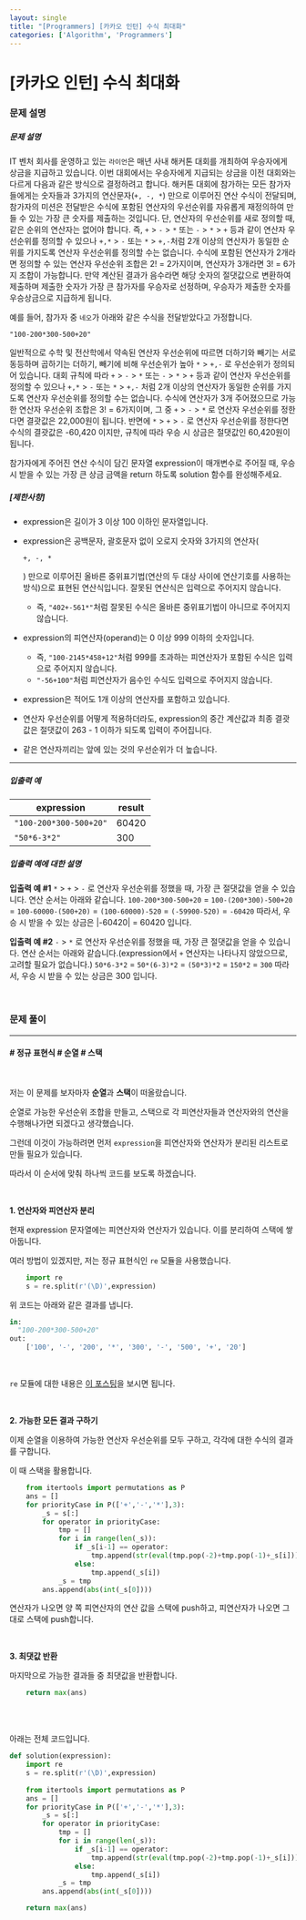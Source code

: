 ```yaml
---
layout: single
title: "[Programmers] [카카오 인턴] 수식 최대화"
categories: ['Algorithm', 'Programmers']
---
```




# [카카오 인턴] 수식 최대화

### 문제 설명

##### 문제 설명

IT 벤처 회사를 운영하고 있는 `라이언`은 매년 사내 해커톤 대회를 개최하여 우승자에게 상금을 지급하고 있습니다.
이번 대회에서는 우승자에게 지급되는 상금을 이전 대회와는 다르게 다음과 같은 방식으로 결정하려고 합니다.
해커톤 대회에 참가하는 모든 참가자들에게는 숫자들과 3가지의 연산문자(`+, -, *`) 만으로 이루어진 연산 수식이 전달되며, 참가자의 미션은 전달받은 수식에 포함된 연산자의 우선순위를 자유롭게 재정의하여 만들 수 있는 가장 큰 숫자를 제출하는 것입니다.
단, 연산자의 우선순위를 새로 정의할 때, 같은 순위의 연산자는 없어야 합니다. 즉, `+` > `-` > `*` 또는 `-` > `*` > `+` 등과 같이 연산자 우선순위를 정의할 수 있으나 `+,*` > `-` 또는 `*` > `+,-`처럼 2개 이상의 연산자가 동일한 순위를 가지도록 연산자 우선순위를 정의할 수는 없습니다. 수식에 포함된 연산자가 2개라면 정의할 수 있는 연산자 우선순위 조합은 2! = 2가지이며, 연산자가 3개라면 3! = 6가지 조합이 가능합니다.
만약 계산된 결과가 음수라면 해당 숫자의 절댓값으로 변환하여 제출하며 제출한 숫자가 가장 큰 참가자를 우승자로 선정하며, 우승자가 제출한 숫자를 우승상금으로 지급하게 됩니다.

예를 들어, 참가자 중 `네오`가 아래와 같은 수식을 전달받았다고 가정합니다.

```
"100-200*300-500+20"
```

일반적으로 수학 및 전산학에서 약속된 연산자 우선순위에 따르면 더하기와 빼기는 서로 동등하며 곱하기는 더하기, 빼기에 비해 우선순위가 높아 `*` > `+,-` 로 우선순위가 정의되어 있습니다.
대회 규칙에 따라 `+` > `-` > `*` 또는 `-` > `*` > `+` 등과 같이 연산자 우선순위를 정의할 수 있으나 `+,*` > `-` 또는 `*` > `+,-` 처럼 2개 이상의 연산자가 동일한 순위를 가지도록 연산자 우선순위를 정의할 수는 없습니다.
수식에 연산자가 3개 주어졌으므로 가능한 연산자 우선순위 조합은 3! = 6가지이며, 그 중 `+` > `-` > `*` 로 연산자 우선순위를 정한다면 결괏값은 22,000원이 됩니다.
반면에 `*` > `+` > `-` 로 연산자 우선순위를 정한다면 수식의 결괏값은 -60,420 이지만, 규칙에 따라 우승 시 상금은 절댓값인 60,420원이 됩니다.

참가자에게 주어진 연산 수식이 담긴 문자열 expression이 매개변수로 주어질 때, 우승 시 받을 수 있는 가장 큰 상금 금액을 return 하도록 solution 함수를 완성해주세요.

##### **[제한사항]**

* expression은 길이가 3 이상 100 이하인 문자열입니다.

* expression은 공백문자, 괄호문자 없이 오로지 숫자와 3가지의 연산자(

    ```
    +, -, *
    ```

    ) 만으로 이루어진 올바른 중위표기법(연산의 두 대상 사이에 연산기호를 사용하는 방식)으로 표현된 연산식입니다. 잘못된 연산식은 입력으로 주어지지 않습니다.

    * 즉, `"402+-561*"`처럼 잘못된 수식은 올바른 중위표기법이 아니므로 주어지지 않습니다.

* expression의 피연산자(operand)는 0 이상 999 이하의 숫자입니다.

    * 즉, `"100-2145*458+12"`처럼 999를 초과하는 피연산자가 포함된 수식은 입력으로 주어지지 않습니다.
    * `"-56+100"`처럼 피연산자가 음수인 수식도 입력으로 주어지지 않습니다.

* expression은 적어도 1개 이상의 연산자를 포함하고 있습니다.

* 연산자 우선순위를 어떻게 적용하더라도, expression의 중간 계산값과 최종 결괏값은 절댓값이 263 - 1 이하가 되도록 입력이 주어집니다.

* 같은 연산자끼리는 앞에 있는 것의 우선순위가 더 높습니다.

------

##### **입출력 예**

| expression             | result |
| ---------------------- | ------ |
| `"100-200*300-500+20"` | 60420  |
| `"50*6-3*2"`           | 300    |

##### **입출력 예에 대한 설명**

**입출력 예 #1**
`*` > `+` > `-` 로 연산자 우선순위를 정했을 때, 가장 큰 절댓값을 얻을 수 있습니다.
연산 순서는 아래와 같습니다.
`100-200*300-500+20`
= `100-(200*300)-500+20`
= `100-60000-(500+20)`
= `(100-60000)-520`
= `(-59900-520)`
= `-60420`
따라서, 우승 시 받을 수 있는 상금은 |-60420| = 60420 입니다.

**입출력 예 #2**
`-` > `*` 로 연산자 우선순위를 정했을 때, 가장 큰 절댓값을 얻을 수 있습니다.
연산 순서는 아래와 같습니다.(expression에서 `+` 연산자는 나타나지 않았으므로, 고려할 필요가 없습니다.)
`50*6-3*2`
= `50*(6-3)*2`
= `(50*3)*2`
= `150*2`
= `300`
따라서, 우승 시 받을 수 있는 상금은 300 입니다.

<br>

### 문제 풀이

---

#### \# 정규 표현식 \# 순열 \# 스택

<br>

저는 이 문제를 보자마자 **순열**과 **스택**이 떠올랐습니다. 

순열로 가능한 우선순위 조합을 만들고, 스택으로 각 피연산자들과 연산자와의 연산을 수행해나가면 되겠다고 생각했습니다. 

그런데 이것이 가능하려면 먼저 `expression`을 피연산자와 연산자가 분리된 리스트로 만들 필요가 있습니다. 

따라서 이 순서에 맞춰 하나씩 코드를 보도록 하겠습니다. 

<br>

**1. 연산자와 피연산자 분리**

현재 expression 문자열에는 피연산자와 연산자가 있습니다. 이를 분리하여 스택에 쌓아둡니다. 

여러 방법이 있겠지만, 저는 정규 표현식인 `re` 모듈을 사용했습니다. 

```python
    import re
    s = re.split(r'(\D)',expression)
```

위 코드는 아래와 같은 결과를 냅니다. 

```python
in:
  "100-200*300-500+20"
out:
  	['100', '-', '200', '*', '300', '-', '500', '+', '20']
```

<br>

`re` 모듈에 대한 내용은 [이 포스팅](https://wowo0709.github.io/Python-%ED%8C%8C%EC%9D%B4%EC%8D%AC-%EC%A0%95%EA%B7%9C%ED%91%9C%ED%98%84%EC%8B%9D-re-%EB%AA%A8%EB%93%88/)을 보시면 됩니다. 

<br>

**2. 가능한 모든 결과 구하기**

이제 순열을 이용하여 가능한 연산자 우선순위를 모두 구하고, 각각에 대한 수식의 결과를 구합니다. 

이 때 스택을 활용합니다. 

```python
    from itertools import permutations as P
    ans = []
    for priorityCase in P(['+','-','*'],3):
        _s = s[:]
        for operator in priorityCase:
            tmp = []
            for i in range(len(_s)):
                if _s[i-1] == operator: 
                    tmp.append(str(eval(tmp.pop(-2)+tmp.pop(-1)+_s[i])))
                else: 
                    tmp.append(_s[i])
            _s = tmp
        ans.append(abs(int(_s[0])))
```

연산자가 나오면 양 쪽 피연산자의 연산 값을 스택에 push하고, 피연산자가 나오면 그대로 스택에 push합니다. 

<br>

**3. 최댓값 반환**

마지막으로 가능한 결과들 중 최댓값을 반환합니다. 

```python
    return max(ans)
```

<br>

<br>

아래는 전체 코드입니다. 

```python
def solution(expression):
    import re
    s = re.split(r'(\D)',expression)
    
    from itertools import permutations as P
    ans = []
    for priorityCase in P(['+','-','*'],3):
        _s = s[:]
        for operator in priorityCase:
            tmp = []
            for i in range(len(_s)):
                if _s[i-1] == operator: 
                    tmp.append(str(eval(tmp.pop(-2)+tmp.pop(-1)+_s[i])))
                else: 
                    tmp.append(_s[i])
            _s = tmp
        ans.append(abs(int(_s[0])))

    return max(ans)
```











<br>
